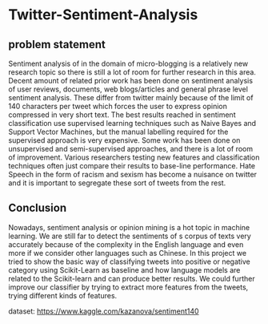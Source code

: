 # Twitter-Sentiment-Analysis
## problem statement
Sentiment analysis of in the domain of micro-blogging is a relatively new research topic so there is still a lot of room for further research in this area. Decent amount of related prior work has been done on sentiment analysis of user reviews, documents, web blogs/articles and general phrase level sentiment analysis. These differ from twitter mainly because of the limit of 140 characters per tweet which forces the user to express opinion compressed in very short text. The best results reached in sentiment classification use supervised learning techniques such as Naive Bayes and Support Vector Machines, but the manual labelling required for the supervised approach is very expensive. Some work has been done on unsupervised and semi-supervised approaches, and there is a lot of room of improvement. Various researchers testing new features and classification techniques often just compare their results to base-line performance. Hate Speech in the form of racism and sexism has become a nuisance on twitter and it is important to segregate these sort of tweets from the rest. 

##  Conclusion
Nowadays, sentiment analysis or opinion mining is a hot topic in machine learning. We are still far to detect the sentiments of s corpus of texts very accurately because of the complexity in the English language and even more if we consider other languages such as Chinese.
In this project we tried to show the basic way of classifying tweets into positive or negative category using Scikit-Learn as baseline and how language models are related to the Scikit-learn and can produce better results. We could further improve our classifier by trying to extract more features from the tweets, trying different kinds of features.

dataset: https://www.kaggle.com/kazanova/sentiment140
